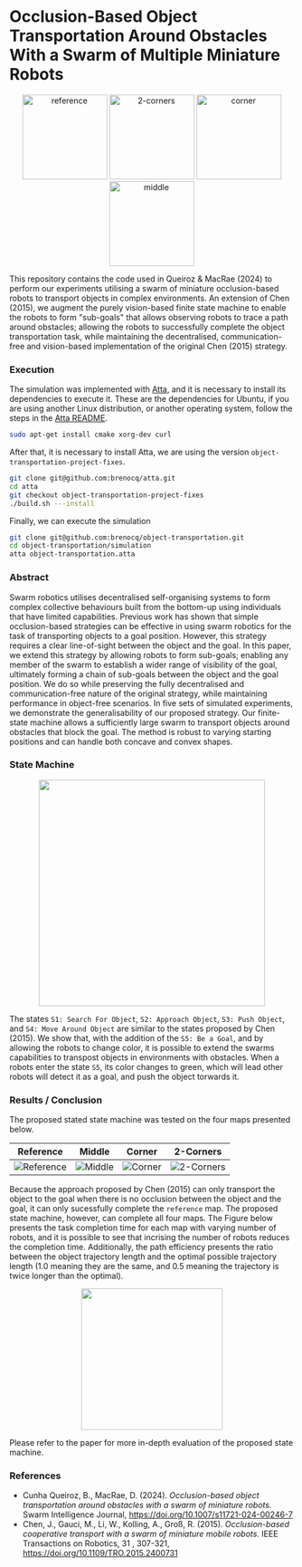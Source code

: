 # Occlusion-Based Object Transportation Around Obstacles With a Swarm of Multiple Miniature Robots
<p align="center">
    <img src="https://github.com/brenocq/object-transportation/assets/17342434/4cbb3ed4-8312-40ad-bd78-a8689183c28c" alt="reference" height="150"/>
    <img src="https://github.com/brenocq/object-transportation/assets/17342434/666ced7e-674a-41ea-b504-932712852404" alt="2-corners" height="150"/>
    <img src="https://github.com/brenocq/object-transportation/assets/17342434/ef436352-b0ef-49ca-817f-83aa66fb96ba" alt="corner" height="150"/>
    <img src="https://github.com/brenocq/object-transportation/assets/17342434/0e251481-4094-42f1-a914-2df768f6217b" alt="middle" height="150"/>
</p>

This repository contains the code used in Queiroz & MacRae (2024) to perform our experiments utilising a swarm of miniature occlusion-based robots to transport objects in complex environments. An extension of Chen (2015), we augment the purely vision-based finite state machine to enable the robots to form "sub-goals" that allows observing robots to trace a path around obstacles; allowing the robots to successfully complete the object transportation task, while maintaining the decentralised, communication-free and vision-based implementation of the original Chen (2015) strategy.

### Execution
The simulation was implemented with [Atta](https://github.com/brenocq/atta), and it is necessary to install its dependencies to execute it. These are the dependencies for Ubuntu, if you are using another Linux distribution, or another operating system, follow the steps in the [Atta README](https://github.com/brenocq/atta).

```bash
sudo apt-get install cmake xorg-dev curl
```

After that, it is necessary to install Atta, we are using the version `object-transportation-project-fixes`.
```bash
git clone git@github.com:brenocq/atta.git
cd atta
git checkout object-transportation-project-fixes
./build.sh ---install
```

Finally, we can execute the simulation
```bash
git clone git@github.com:brenocq/object-transportation.git
cd object-transportation/simulation
atta object-transportation.atta
```

### Abstract
Swarm robotics utilises decentralised self-organising systems to form complex collective behaviours built from the bottom-up using individuals that have limited capabilities. Previous work has shown that simple occlusion-based strategies can be effective in using swarm robotics for the task of transporting objects to a goal position. However, this strategy requires a clear line-of-sight between the object and the goal. In this paper, we extend this strategy by allowing robots to form sub-goals; enabling any member of the swarm to establish a wider range of visibility of the goal, ultimately forming a chain of sub-goals between the object and the goal position. We do so while preserving the fully decentralised and communication-free nature of the original strategy, while maintaining performance in object-free scenarios. In five sets of simulated experiments, we demonstrate the generalisability of our proposed strategy. Our finite-state machine allows a sufficiently large swarm to transport objects around obstacles that block the goal. The method is robust to varying starting positions and can handle both concave and convex shapes.


### State Machine
<p align="center">
    <img src="https://github.com/brenocq/object-transportation/assets/17342434/5564f711-1fe5-4f17-8aae-505be9bc703e" height="400"/>
</p>

The states `S1: Search For Object`, `S2: Approach Object`, `S3: Push Object`, and `S4: Move Around Object` are similar to the states proposed by Chen (2015). We show that, with the addition of the `S5: Be a Goal`, and by allowing the robots to change color, it is possible to extend the swarms capabilities to transpost objects in environments with obstacles. When a robots enter the state `S5`, its color changes to green, which will lead other robots will detect it as a goal, and push the object torwards it.

### Results / Conclusion
The proposed stated state machine was tested on the four maps presented below.

| Reference | Middle | Corner | 2-Corners |
|-----------|--------|--------|-----------|
| ![Reference](https://github.com/brenocq/object-transportation/assets/17342434/b2b7a269-d5da-4f09-b5f4-5eead43f9d50) | ![Middle](https://github.com/brenocq/object-transportation/assets/17342434/ca71da3a-206c-432d-b932-8407d02d0b0c) | ![Corner](https://github.com/brenocq/object-transportation/assets/17342434/10f7087a-0ce8-4872-a604-6d47d6abea8c) | ![2-Corners](https://github.com/brenocq/object-transportation/assets/17342434/0a641696-6ad6-4a7e-afa4-1bcda4493c06) |

Because the approach proposed by Chen (2015) can only transport the object to the goal when there is no occlusion between the object and the goal, it can only sucessfully complete the `reference` map. The proposed state machine, however, can complete all four maps. The Figure below presents the task completion time for each map with varying number of robots, and it is possible to see that incrising the number of robots reduces the completion time. Additionally, the path efficiency presents the ratio between the object trajectory length and the optimal possible trajectory length (1.0 meaning they are the same, and 0.5 meaning the trajectory is twice longer than the optimal).

<p align="center">
    <img src="https://github.com/brenocq/object-transportation/assets/17342434/051aa958-90b3-4bcc-bd7a-29ef78d7711f" height="250"/>
</p>

Please refer to the paper for more in-depth evaluation of the proposed state machine.

### References
- Cunha Queiroz, B., MacRae, D. (2024). _Occlusion-based object transportation around obstacles with a swarm of miniature robots._ Swarm Intelligence Journal, https://doi.org/10.1007/s11721-024-00246-7
- Chen, J., Gauci, M., Li, W., Kolling, A., Groß, R. (2015). _Occlusion-based cooperative transport with a swarm of miniature mobile robots._ IEEE Transactions on Robotics, 31 , 307-321, https://doi.org/10.1109/TRO.2015.2400731


